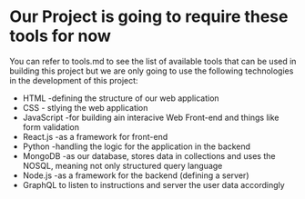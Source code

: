 
<h1>Our Project is going to require these tools for now</h1>

You can refer to tools.md to see the list of available tools that can be used in building this project but we are only going to use the following technologies in the development of this project:

- HTML -defining the structure of our web application
- CSS - stlying the web application
- JavaScript -for building ain interacive Web Front-end and things like form validation
- React.js -as a framework for front-end
- Python -handling the logic for the application in the backend
- MongoDB -as our database, stores data in collections and uses the NOSQL, meaning not only structured query language
- Node.js -as a framework for the backend (defining a server)
- GraphQL to listen to instructions and server the user data accordingly